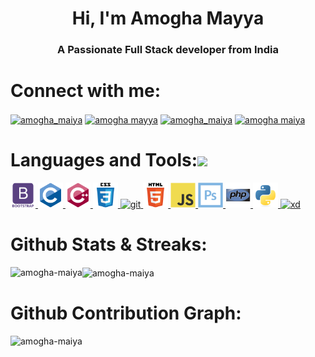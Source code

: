 <h1 align="center">Hi, I'm Amogha Mayya</h1>
<h3 align="center">A Passionate Full Stack developer from India</h3>
<h1 align="left">Connect with me:</h1>
<p align="left">
<a href="https://twitter.com/amogha_maiya" target="blank"><img align="center" src="https://raw.githubusercontent.com/rahuldkjain/github-profile-readme-generator/master/src/images/icons/Social/twitter.svg" alt="amogha_maiya" height="30" width="40" /></a>
<a href="https://linkedin.com/in/amogha mayya" target="blank"><img align="center" src="https://raw.githubusercontent.com/rahuldkjain/github-profile-readme-generator/master/src/images/icons/Social/linked-in-alt.svg" alt="amogha mayya" height="30" width="40" /></a>
<a href="https://instagram.com/amogha_maiya" target="blank"><img align="center" src="https://raw.githubusercontent.com/rahuldkjain/github-profile-readme-generator/master/src/images/icons/Social/instagram.svg" alt="amogha_maiya" height="30" width="40" /></a>
<a href="https://www.youtube.com/c/amogha maiya" target="blank"><img align="center" src="https://raw.githubusercontent.com/rahuldkjain/github-profile-readme-generator/master/src/images/icons/Social/youtube.svg" alt="amogha maiya" height="30" width="40" /></a>
</p>

<h1 align="left">Languages and Tools:<img src = "https://media2.giphy.com/media/QssGEmpkyEOhBCb7e1/giphy.gif?cid=ecf05e47a0n3gi1bfqntqmob8g9aid1oyj2wr3ds3mg700bl&rid=giphy.gif" width = 32px></h1>
<p align="left"> <a href="https://getbootstrap.com" target="_blank"> <img src="https://raw.githubusercontent.com/devicons/devicon/master/icons/bootstrap/bootstrap-plain-wordmark.svg" alt="bootstrap" width="40" height="40"/> </a> <a href="https://www.cprogramming.com/" target="_blank"> <img src="https://raw.githubusercontent.com/devicons/devicon/master/icons/c/c-original.svg" alt="c" width="40" height="40"/> </a> <a href="https://www.w3schools.com/cpp/" target="_blank"> <img src="https://raw.githubusercontent.com/devicons/devicon/master/icons/cplusplus/cplusplus-original.svg" alt="cplusplus" width="40" height="40"/> </a> <a href="https://www.w3schools.com/css/" target="_blank"> <img src="https://raw.githubusercontent.com/devicons/devicon/master/icons/css3/css3-original-wordmark.svg" alt="css3" width="40" height="40"/> </a> <a href="https://git-scm.com/" target="_blank"> <img src="https://www.vectorlogo.zone/logos/git-scm/git-scm-icon.svg" alt="git" width="40" height="40"/> </a> <a href="https://www.w3.org/html/" target="_blank"> <img src="https://raw.githubusercontent.com/devicons/devicon/master/icons/html5/html5-original-wordmark.svg" alt="html5" width="40" height="40"/> </a> <a href="https://developer.mozilla.org/en-US/docs/Web/JavaScript" target="_blank"> <img src="https://raw.githubusercontent.com/devicons/devicon/master/icons/javascript/javascript-original.svg" alt="javascript" width="40" height="40"/> </a> <a href="https://www.photoshop.com/en" target="_blank"> <img src="https://raw.githubusercontent.com/devicons/devicon/master/icons/photoshop/photoshop-line.svg" alt="photoshop" width="40" height="40"/> </a> <a href="https://www.php.net" target="_blank"> <img src="https://raw.githubusercontent.com/devicons/devicon/master/icons/php/php-original.svg" alt="php" width="40" height="40"/> </a> <a href="https://www.python.org" target="_blank"> <img src="https://raw.githubusercontent.com/devicons/devicon/master/icons/python/python-original.svg" alt="python" width="40" height="40"/> </a> <a href="https://www.adobe.com/products/xd.html" target="_blank"> <img src="https://cdn.worldvectorlogo.com/logos/adobe-xd.svg" alt="xd" width="40" height="40"/> </a> </p>
<h1 align="left">Github Stats & Streaks:</h1>
<p><img align="left" src="https://github-readme-stats.vercel.app/api?username=Amogha-Maiya&theme=tokyonight&show_icons=true" alt="amogha-maiya" /></p>
<p><img align="center" src="http://github-readme-streak-stats.herokuapp.com?user=Amogha-Maiya&theme=tokyonight&date_format=M%20j%5B%2C%20Y%5D" alt="amogha-maiya" /></p>
<h1 align="left">Github Contribution Graph:</h1>
<p><img align="left" src="https://activity-graph.herokuapp.com/graph?username=Amogha-Maiya&theme=material-palenight&show_icons=true" alt="amogha-maiya" /></p>

<!---
Amogha-Maiya/Amogha-Maiya is a ✨ special ✨ repository because its `README.md` (this file) appears on your GitHub profile.
You can click the Preview link to take a look at your changes.
--->
